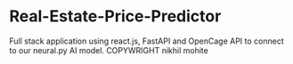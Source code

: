 # Real-Estate-Price-Predictor
Full stack application using react.js, FastAPI and OpenCage API to connect to our neural.py AI model.
COPYWRIGHT nikhil mohite
